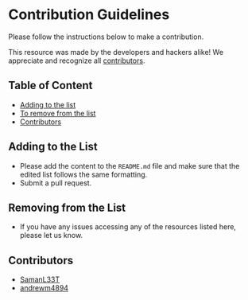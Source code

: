 # Contribution Guidelines

Please follow the instructions below to make a contribution.

This resource was made by the developers and hackers alike! We appreciate and recognize all [contributors](#contributors).

## Table of Content

- [Adding to the list](#adding-to-the-list)
- [To remove from the list](#to-remove-from-the-list)
- [Contributors](#contributors)

## Adding to the List

- Please add the content to the `README.md` file and make sure that the edited list follows the same formatting.
- Submit a pull request.

## Removing from the List

- If you have any issues accessing any of the resources listed here, please let us know.

## Contributors

- [SamanL33T](https://twitter.com/samanL33T)
- [andrewm4894](https://github.com/andrewm4894)
